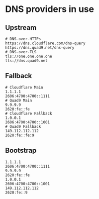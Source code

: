 # DNS providers in use

## Upstream

```
# DNS-over-HTTPs
https://dns.cloudflare.com/dns-query
https://dns.quad9.net/dns-query
# DNS-over-TLS
tls://one.one.one.one
tls://dns.quad9.net
```

## Fallback

```
# Cloudflare Main
1.1.1.1
2606:4700:4700::1111
# Quad9 Main
9.9.9.9
2620:fe::fe
# Cloudflare Fallback
1.0.0.1
2606:4700:4700::1001
# Quad9 Fallback
149.112.112.112
2620:fe::fe:9
```

## Bootstrap

```
1.1.1.1
2606:4700:4700::1111
9.9.9.9
2620:fe::fe
1.0.0.1
2606:4700:4700::1001
149.112.112.112
2620:fe::9
```
